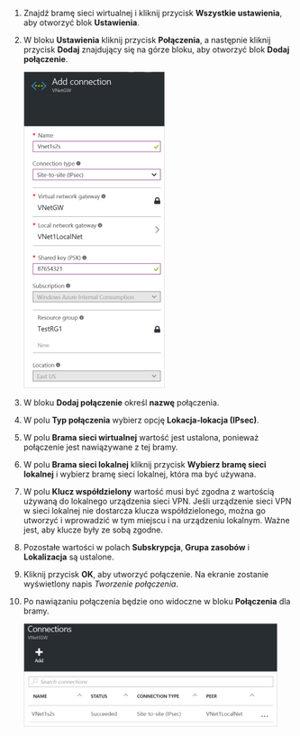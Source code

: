 1. Znajdź bramę sieci wirtualnej i kliknij przycisk **Wszystkie ustawienia**, aby otworzyć blok **Ustawienia**.
2. W bloku **Ustawienia** kliknij przycisk **Połączenia**, a następnie kliknij przycisk **Dodaj** znajdujący się na górze bloku, aby otworzyć blok **Dodaj połączenie**.
   
    ![Utwórz połączenie lokacja-lokacja](./media/vpn-gateway-add-site-to-site-connection-rm-portal-include/addconnection250.png)
3. W bloku **Dodaj połączenie** określ **nazwę** połączenia. 
4. W polu **Typ połączenia** wybierz opcję **Lokacja-lokacja (IPsec)**.
5. W polu **Brama sieci wirtualnej** wartość jest ustalona, ponieważ połączenie jest nawiązywane z tej bramy.
6. W polu **Brama sieci lokalnej** kliknij przycisk **Wybierz bramę sieci lokalnej** i wybierz bramę sieci lokalnej, która ma być używana. 
7. W polu **Klucz współdzielony** wartość musi być zgodna z wartością używaną do lokalnego urządzenia sieci VPN. Jeśli urządzenie sieci VPN w sieci lokalnej nie dostarcza klucza współdzielonego, można go utworzyć i wprowadzić w tym miejscu i na urządzeniu lokalnym. Ważne jest, aby klucze były ze sobą zgodne.
8. Pozostałe wartości w polach **Subskrypcja**, **Grupa zasobów** i **Lokalizacja** są ustalone.
9. Kliknij przycisk **OK**, aby utworzyć połączenie. Na ekranie zostanie wyświetlony napis *Tworzenie połączenia*.
10. Po nawiązaniu połączenia będzie ono widoczne w bloku **Połączenia** dla bramy.
    
    ![Utwórz połączenie lokacja-lokacja](./media/vpn-gateway-add-site-to-site-connection-rm-portal-include/connectionstatus450.png)



<!--HONumber=Nov16_HO2-->


